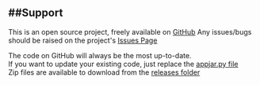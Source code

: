 ##Support
---
This is an open source project, freely available on [GitHub](https://github.com/jarvisteach/appJar)
Any issues/bugs should be raised on the project's [Issues Page](https://github.com/jarvisteach/appJar/issues)

The code on GitHub will always be the most up-to-date.  
If you want to update your existing code, just replace the [appjar.py file](https://raw.githubusercontent.com/jarvisteach/appJar/appJar/appjar.py)   
Zip files are available to download from the [releases folder](https://github.com/jarvisteach/appJar/tree/appJar/releases)  
